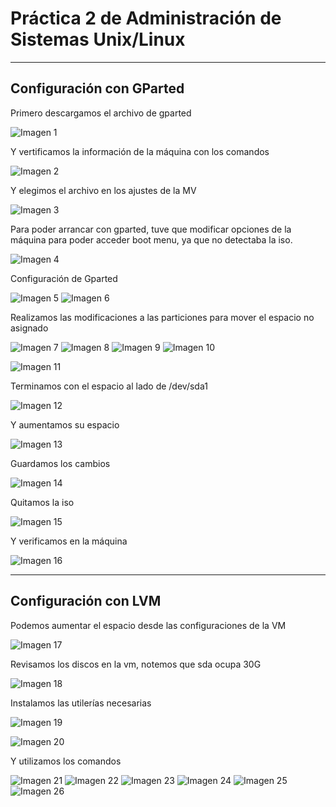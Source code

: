 # Práctica 2 de Administración de Sistemas Unix/Linux
---
## Configuración con GParted

Primero descargamos el archivo de gparted

![Imagen 1](imgs/2.1.png)

Y vertificamos la información de la máquina con los comandos

![Imagen 2](imgs/2.2.png)

Y elegimos el archivo en los ajustes de la MV

![Imagen 3](imgs/2.3.png)

Para poder arrancar con gparted, tuve que modificar opciones de la máquina para poder acceder boot menu, ya que no detectaba la iso.

![Imagen 4](imgs/2.4.png)

Configuración de Gparted

![Imagen 5](imgs/2.5.png)
![Imagen 6](imgs/2.6.png)

Realizamos las modificaciones a las particiones para mover el espacio no asignado

![Imagen 7](imgs/2.7.png)
![Imagen 8](imgs/2.8.png)
![Imagen 9](imgs/2.9.png)
![Imagen 10](imgs/2.10.png)

![Imagen 11](imgs/2.11.png)

Terminamos con el espacio al lado de /dev/sda1

![Imagen 12](imgs/2.12.png)

Y aumentamos su espacio

![Imagen 13](imgs/2.13.png)

Guardamos los cambios

![Imagen 14](imgs/2.14.png)

Quitamos la iso

![Imagen 15](imgs/2.15.png)

Y verificamos en la máquina 

![Imagen 16](imgs/2.16.png)

---

## Configuración con LVM

Podemos aumentar el espacio desde las configuraciones de la VM

![Imagen 17](imgs/2.17.png)

Revisamos los discos en la vm, notemos que sda ocupa 30G

![Imagen 18](imgs/2.18.png)


Instalamos las utilerías necesarias

![Imagen 19](imgs/2.19.png)

![Imagen 20](imgs/2.20.png)

Y utilizamos los comandos

![Imagen 21](imgs/2.21.png)
![Imagen 22](imgs/2.22.png)
![Imagen 23](imgs/2.23.png)
![Imagen 24](imgs/2.24.png)
![Imagen 25](imgs/2.25.png)
![Imagen 26](imgs/2.26.png)


